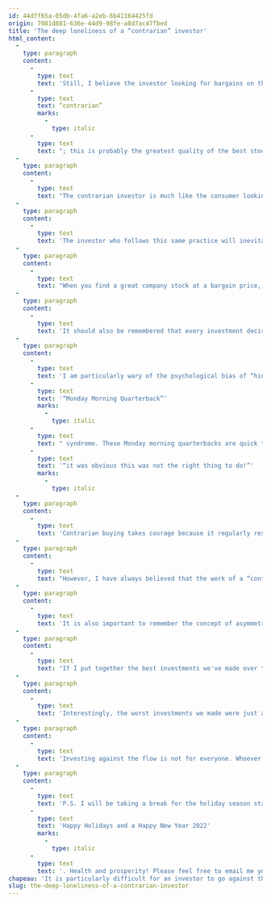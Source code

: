 ```yaml
---
id: 44dff65a-05db-4fa6-a2eb-6b41164425fd
origin: 7081d881-636e-44d9-98fe-a8d7ac47fbed
title: 'The deep loneliness of a “contrarian” investor'
html_content:
  -
    type: paragraph
    content:
      -
        type: text
        text: 'Still, I believe the investor looking for bargains on the stock market must be '
      -
        type: text
        text: “contrarian”
        marks:
          -
            type: italic
      -
        type: text
        text: "; this is probably the greatest quality of the best stock investors. They buy what others don't want and regularly take the less traveled roads."
  -
    type: paragraph
    content:
      -
        type: text
        text: "The contrarian investor is much like the consumer looking for bargains in discount stores – upon entering the store, they immediately walk to the back of the store to look for quality items that are heavily discounted. He is not afraid of getting his hands dirty a little while rummaging through a basket of messy, mismatched and sometimes even damaged clothes. He does so knowingly, however. He knows full well that he will sometimes make mistakes (I once found a pair of designer shoes at a very attractive price and realized when I got home that I had bought two shoes of different sizes!). But more often than not, he'll get his hands on some real treasures at low cost!"
  -
    type: paragraph
    content:
      -
        type: text
        text: 'The investor who follows this same practice will inevitably come across some bogus deals. This is the price to pay for hoping to acquire high quality securities at attractive prices.'
  -
    type: paragraph
    content:
      -
        type: text
        text: "When you find a great company stock at a bargain price, it's almost always when bad news and uncertainty are at their peak. We must then weigh this bad news and determine whether it is fleeting or permanent and, more importantly, whether it could jeopardize the business model of the company. In each case, judgment and analysis will be required. Sometimes we'll be right (in which case we'll probably make a lot of money over time); other times we’ll be wrong and lose a good deal of our initial investment. The investor's job is to try to balance the negative and positive factors."
  -
    type: paragraph
    content:
      -
        type: text
        text: 'It should also be remembered that every investment decision is made without benefiting from all the required information. If you wait for all the fog to clear before investing in a security, you are likely to miss the opportunity to buy it cheaply. Afterwards, once the facts are clear, we can better measure the effectiveness of our decisions, but by then it is too late!'
  -
    type: paragraph
    content:
      -
        type: text
        text: 'I am particularly wary of the psychological bias of “hindsight”, better known in the football world as '
      -
        type: text
        text: '“Monday Morning Quarterback”'
        marks:
          -
            type: italic
      -
        type: text
        text: " syndrome. These Monday morning quarterbacks are quick to criticize their football team's decisions and believe they would have done things differently if they had been in a position to decide. It's always easy to say after the fact, but it's a whole different thing in the heat of the moment. Nothing annoys me more than an observer who says after the fact and once the result is known that "
      -
        type: text
        text: '“it was obvious this was not the right thing to do!”'
        marks:
          -
            type: italic
  -
    type: paragraph
    content:
      -
        type: text
        text: 'Contrarian buying takes courage because it regularly results in mistakes that will make an investor the target of every “Monday morning quarterback.”'
  -
    type: paragraph
    content:
      -
        type: text
        text: "However, I have always believed that the work of a “contrarian” investor was probabilistic. He doesn't aim to be right all the time, just more often than he is wrong. By buying depressed and forgotten stocks, he increases his overall chances of outperforming while decreasing his chances of losing a lot when wrong."
  -
    type: paragraph
    content:
      -
        type: text
        text: 'It is also important to remember the concept of asymmetric returns on the stock market: the value of a winning security can be multiplied several times, while a losing security can never lose more than 100% of its value. In this sense, a single winning stock in the long run will compensate several times the loss suffered by a losing stock.'
  -
    type: paragraph
    content:
      -
        type: text
        text: "If I put together the best investments we've made over the years, I see that most of them were made when the sky was laden with heavy ominous clouds. I am thinking in particular of Visa in 2011, which was then the target of the US government for transactions involving debit cards; to that of CGI in 2008 when no one wanted to touch any more technology companies (in the aftermath of the tech bubble in 2000); or that of AMERCO (better known by its main division, U-Haul) in 2018, when its earnings were heavily affected by the management team's strategy of investing massively in self-storage facilities. Here's the history: The value of Visa's shares has increased nearly 10-fold since 2011, CGI's more than 11-fold since 2008, and AMERCO's more than doubled since 2018."
  -
    type: paragraph
    content:
      -
        type: text
        text: 'Interestingly, the worst investments we made were just as shrouded in dark, ominous clouds.'
  -
    type: paragraph
    content:
      -
        type: text
        text: 'Investing against the flow is not for everyone. Whoever engages in it must get used to spending a lot of time alone on his path.'
  -
    type: paragraph
    content:
      -
        type: text
        text: 'P.S. I will be taking a break for the holiday season starting December 18 and will be back with a blog on January 7, 2022. I wish you '
      -
        type: text
        text: 'Happy Holidays and a Happy New Year 2022'
        marks:
          -
            type: italic
      -
        type: text
        text: '. Health and prosperity! Please feel free to email me your questions or comments.'
chapeau: 'It is particularly difficult for an investor to go against the flow. It is often a rough road where you don’t meet many other investors (although there are many who are going in the opposite direction, warning us of the dangers that lie ahead!).'
slug: the-deep-loneliness-of-a-contrarian-investor
---
```

